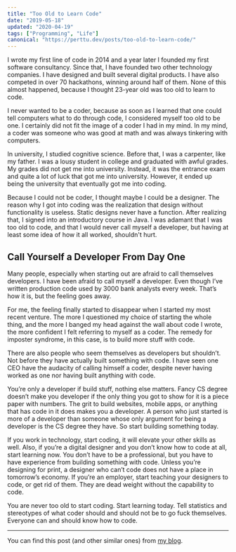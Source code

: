 ```yaml
---
title: "Too Old to Learn Code"
date: "2019-05-18"
updated: "2020-04-19"
tags: ["Programming", "Life"]
canonical: "https://perttu.dev/posts/too-old-to-learn-code/"
---
```


I wrote my first line of code in 2014 and a year later I founded my first software consultancy. Since that, I have founded two other technology companies. I have designed and built several digital products. I have also competed in over 70 hackathons, winning around half of them. None of this almost happened, because I thought 23-year old was too old to learn to code.

I never wanted to be a coder, because as soon as I learned that one could tell computers what to do through code, I considered myself too old to be one. I certainly did not fit the image of a coder I had in my mind. In my mind, a coder was someone who was good at math and was always tinkering with computers.

In university, I studied cognitive science. Before that, I was a carpenter, like my father. I was a lousy student in college and graduated with awful grades. My grades did not get me into university. Instead, it was the entrance exam and quite a lot of luck that got me into university. However, it ended up being the university that eventually got me into coding.

Because I could not be coder, I thought maybe I could be a designer. The reason why I got into coding was the realization that design without functionality is useless. Static designs never have a function. After realizing that, I signed into an introductory course in Java. I was adamant that I was too old to code, and that I would never call myself a developer, but having at least some idea of how it all worked, shouldn't hurt.

## Call Yourself a Developer From Day One

Many people, especially when starting out are afraid to call themselves developers. I have been afraid to call myself a developer. Even though I’ve written production code used by 3000 bank analysts every week. That’s how it is, but the feeling goes away.

For me, the feeling finally started to disappear when I started my most recent venture. The more I questioned my choice of starting the whole thing, and the more I banged my head against the wall about code I wrote, the more confident I felt referring to myself as a coder. The remedy for imposter syndrome, in this case, is to build more stuff with code.

There are also people who seem themselves as developers but shouldn’t. Not before they have actually built something with code. I have seen one CEO have the audacity of calling himself a coder, despite never having worked as one nor having built anything with code.

You’re only a developer if build stuff, nothing else matters. Fancy CS degree doesn’t make you developer if the only thing you got to show for it is a piece paper with numbers. The grit to build websites, mobile apps, or anything that has code in it does makes you a developer. A person who just started is more of a developer than someone whose only argument for being a developer is the CS degree they have. So start building something today.

If you work in technology, start coding, it will elevate your other skills as well. Also, if you’re a digital designer and you don’t know how to code at all, start learning now. You don’t have to be a professional, but you have to have experience from building something with code. Unless you’re designing for print, a designer who can’t code does not have a place in tomorrow’s economy. If you’re an employer, start teaching your designers to code, or get rid of them. They are dead weight without the capability to code.

You are never too old to start coding. Start learning today. Tell statistics and stereotypes of what coder should and should not be to go fuck themselves. Everyone can and should know how to code.

---

You can find this post (and other similar ones) from [my blog](https://perttu.dev/posts/too-old-to-learn-code/).
